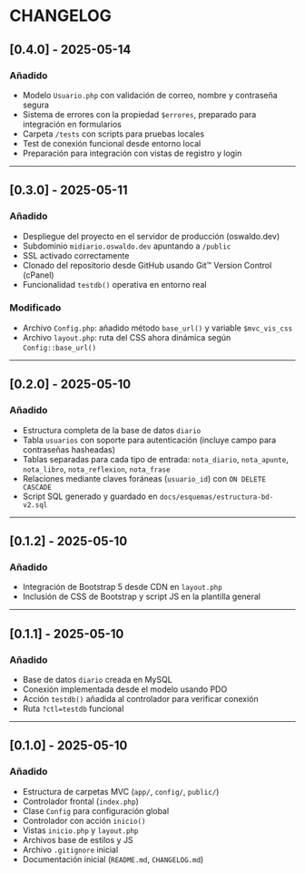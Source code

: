 # CHANGELOG

## [0.4.0] - 2025-05-14
### Añadido
- Modelo `Usuario.php` con validación de correo, nombre y contraseña segura
- Sistema de errores con la propiedad `$errores`, preparado para integración en formularios
- Carpeta `/tests` con scripts para pruebas locales
- Test de conexión funcional desde entorno local
- Preparación para integración con vistas de registro y login
---
## [0.3.0] - 2025-05-11
### Añadido
- Despliegue del proyecto en el servidor de producción (oswaldo.dev)
- Subdominio `midiario.oswaldo.dev` apuntando a `/public`
- SSL activado correctamente
- Clonado del repositorio desde GitHub usando Git™ Version Control (cPanel)
- Funcionalidad `testdb()` operativa en entorno real

### Modificado
- Archivo `Config.php`: añadido método `base_url()` y variable `$mvc_vis_css`
- Archivo `layout.php`: ruta del CSS ahora dinámica según `Config::base_url()`
---
## [0.2.0] - 2025-05-10
### Añadido
- Estructura completa de la base de datos `diario`
- Tabla `usuarios` con soporte para autenticación (incluye campo para contraseñas hasheadas)
- Tablas separadas para cada tipo de entrada: `nota_diario`, `nota_apunte`, `nota_libro`, `nota_reflexion`, `nota_frase`
- Relaciones mediante claves foráneas (`usuario_id`) con `ON DELETE CASCADE`
- Script SQL generado y guardado en `docs/esquemas/estructura-bd-v2.sql`
---
## [0.1.2] - 2025-05-10
### Añadido
- Integración de Bootstrap 5 desde CDN en `layout.php`
- Inclusión de CSS de Bootstrap y script JS en la plantilla general
---
## [0.1.1] - 2025-05-10
### Añadido
- Base de datos `diario` creada en MySQL
- Conexión implementada desde el modelo usando PDO
- Acción `testdb()` añadida al controlador para verificar conexión
- Ruta `?ctl=testdb` funcional
---
## [0.1.0] - 2025-05-10
### Añadido
- Estructura de carpetas MVC (`app/`, `config/`, `public/`)
- Controlador frontal (`index.php`)
- Clase `Config` para configuración global
- Controlador con acción `inicio()`
- Vistas `inicio.php` y `layout.php`
- Archivos base de estilos y JS
- Archivo `.gitignore` inicial
- Documentación inicial (`README.md`, `CHANGELOG.md`)

